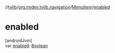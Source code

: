 //[tvlib](../../../index.md)/[org.mjdev.tvlib.navigation](../index.md)/[MenuItem](index.md)/[enabled](enabled.md)

# enabled

[androidJvm]\
var [enabled](enabled.md): [Boolean](https://kotlinlang.org/api/latest/jvm/stdlib/kotlin/-boolean/index.html)
